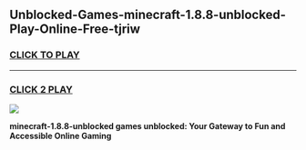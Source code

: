 
## Unblocked-Games-minecraft-1.8.8-unblocked-Play-Online-Free-tjriw
<h3>
<a href="https://premium76.site?title=minecraft-1.8.8-unblocked&ref=26A">CLICK TO PLAY</a></h3>
<hr>

<h3>
<a href="https://premium76.site?title=minecraft-1.8.8-unblocked&ref=26A">CLICK 2 PLAY</a>
  
</h3>

<a href="https://premium76.site?title=minecraft-1.8.8-unblocked&ref=26A"><img src="https://clearcache.store/games.png"></a>


**minecraft-1.8.8-unblocked games unblocked: Your Gateway to Fun and Accessible Online Gaming**
